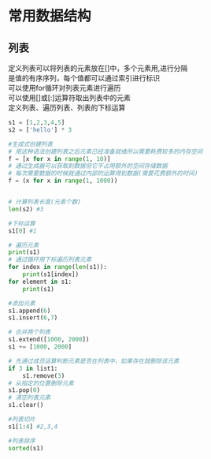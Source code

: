 # 常用数据结构
## 列表
定义列表可以将列表的元素放在[]中，多个元素用,进行分隔<br>
是值的有序序列，每个值都可以通过索引进行标识<br>
可以使用for循环对列表元素进行遍历<br>
可以使用[]或[:]运算符取出列表中的元素<br>
定义列表、遍历列表、列表的下标运算
```python
s1 = [1,2,3,4,5]
s2 = ['hello'] * 3

#生成式创建列表
# 用这种语法创建列表之后元素已经准备就绪所以需要耗费较多的内存空间
f = [x for x in range(1, 10)]
# 通过生成器可以获取到数据但它不占用额外的空间存储数据
# 每次需要数据的时候就通过内部的运算得到数据(需要花费额外的时间)
f = (x for x in range(1, 1000))


# 计算列表长度(元素个数)
len(s2) #3

#下标运算
s1[0] #1

# 遍历元素
print(s1)
# 通过循环用下标遍历列表元素
for index in range(len(s1)):
    print(s1[index])
for element in s1:
    print(s1)

#添加元素
s1.append(6)
s1.insert(6,7)

# 合并两个列表
s1.extend([1000, 2000])
s1 += [1000, 2000]

# 先通过成员运算判断元素是否在列表中，如果存在就删除该元素
if 3 in list1:
	s1.remove(3)
# 从指定的位置删除元素
s1.pop(0)
# 清空列表元素
s1.clear()

#列表切片
s1[1:4] #2,3,4

#列表排序
sorted(s1)
